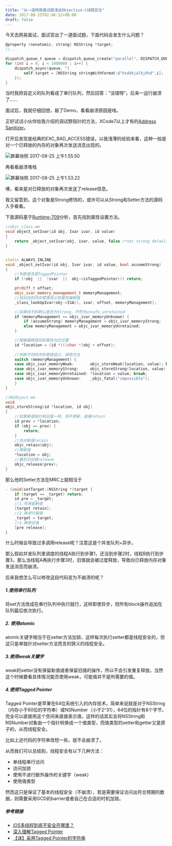 ```yaml
---
title: "从一道网易面试题浅谈Objective-C线程安全"
date: 2017-08-25T02:46:12+08:00
draft: false
---
```

今天去网易面试，面试官出了一道面试题，下面代码会发生什么问题？

<!--more-->

```objective-c
@property (nonatomic, strong) NSString *target;
//....

dispatch_queue_t queue = dispatch_queue_create("parallel", DISPATCH_QUEUE_CONCURRENT);
for (int i = 0; i < 1000000 ; i++) {
	dispatch_async(queue, ^{
     	self.target = [NSString stringWithFormat:@"ksddkjalkjd%d",i];
	});
}
```

当时我把自定义的队列看成了串行队列，然后回答：“没错呀”。后来一运行崩溃了……

面试后，我就仔细回想，敲了Demo，看看崩溃原因是啥。

正好试试小伙伴给我介绍的调试野指针的方法，XCode7以上才有的[Address Sanitizer](http://www.jianshu.com/p/6b504428e16e)。

打开后发现是经典的EXC_BAD_ACCESS错误，以我浅薄的经验来看，这种一般是对一个已释放的内存的对象再次发送消息出现的。

![屏幕快照 2017-08-25 上午1.55.50](https://ws2.sinaimg.cn/large/006tKfTcly1fivdrg9q8pj31fe022wfi.jpg)

再看看崩溃堆栈

![屏幕快照 2017-08-25 上午1.53.22](https://ws4.sinaimg.cn/large/006tNc79ly1fivdrdngbdj30gw0asaba.jpg)

噢，看来是对已释放的对象再次发送了release信息。

我又留意到，这个对象是Strong修饰的，或许可以从Strong和Setter方法的源码入手看看。

下面源码基于[Runtime-709](https://opensource.apple.com/tarballs/objc4/)分析，首先找到属性设置方法。

```c++
//objc_class.mm
void object_setIvar(id obj, Ivar ivar, id value)
{
    return _object_setIvar(obj, ivar, value, false /*not strong default*/);
}


static ALWAYS_INLINE 
void _object_setIvar(id obj, Ivar ivar, id value, bool assumeStrong)
{
    //判断是否是TaggedPointer
    if (!obj  ||  !ivar  ||  obj->isTaggedPointer()) return;

    ptrdiff_t offset;
    objc_ivar_memory_management_t memoryManagement;
    //找对应的内存管理语义和属性偏移值
    _class_lookUpIvar(obj->ISA(), ivar, offset, memoryManagement);

    //如果找不到默认是否为Strong，不然为unsafe_unretained
    if (memoryManagement == objc_ivar_memoryUnknown) {
        if (assumeStrong) memoryManagement = objc_ivar_memoryStrong;
        else memoryManagement = objc_ivar_memoryUnretained;
    }

    //根据偏移值找到属性对应位置
    id *location = (id *)((char *)obj + offset);
    
    //判断不同的内存管理语义，调用方法
    switch (memoryManagement) {
    case objc_ivar_memoryWeak:       objc_storeWeak(location, value); break;
    case objc_ivar_memoryStrong:     objc_storeStrong(location, value); break;
    case objc_ivar_memoryUnretained: *location = value; break;
    case objc_ivar_memoryUnknown:    _objc_fatal("impossible");
    }
}
```

```c++
//NSObject.mm
void
objc_storeStrong(id *location, id obj)
{   
    //如果新值指针和旧值一样，则不更新，直接return
    id prev = *location;
    if (obj == prev) {
        return;
    }
    //先对新值retain
    objc_retain(obj);
    //再赋值
    *location = obj;
    //最后对旧值release
    objc_release(prev);
}
```

那么他的Setter方法在MRC上就相当于

```objective-c
- (void)setTarget:(NSString *)target {
    if (target == _target) return;
    id pre = _target;
    //1.先保留新值
    [target retain];
    //2.再进行赋值
    _target = target;
    //3.释放旧值
    [pre release];
}
```

什么时候会导致过多调用release呢？注意这是个并发队列+异步。

那么假如并发队列里调度的线程A执行到步骤1，还没到步骤2时，线程B执行到步骤3，那么当线程A再执行步骤3时，旧值就会被过度释放，导致向已释放内存对象发送消息而崩溃。

后来我想怎么可以修改这段代码变为不崩溃的呢？

##### 1.使用串行队列

将set方法改成在串行队列中执行就行，这样即使异步，但所有block操作追加在队列最后依次执行。

##### 2. 使用atomic

atomic关键字相当于在setter方法加锁，这样每次执行setter都是线程安全的，但这只是单独针对setter方法而言的狭义的线程安全。

##### 3.使用weak关键字

weak的setter没有保留新值或者保留旧值的操作，所以不会引发重复释放。当然这个时候要看具体情况能否使用weak，可能值并不是所需要的值。

##### 4.使用Tagged Pointer

Tagged Pointer是苹果在64位系统引入的内存技术。简单来说就是对于NSString（内存小于60位的字符串）或NSNumber（小于2^31），64位的指针有8个字节，完全可以直接用这个空间来直接表示值，这样的话其实会将NSString和NSNumber对象由一个指针转换成一个值类型，而值类型的setter和getter又是原子的，从而线程安全。

比如上述代码的字符串改短一些，就不会崩溃了。

从而我们可以总结到，线程安全有以下几种方法：

* 单线程串行访问
* 访问加锁
* 使用不进行额外操作的关键字（weak）
* 使用值类型

然而这只是保证了基本的线程安全（不崩溃），若是需要保证访问出符合预期的数据，则需要采用GCD的barrier或者自己在合适的时机加锁。

##### 参考链接

* [iOS多线程到底不安全在哪里？](http://www.jianshu.com/p/fd81fec31fe7)
* [深入理解Tagged Pointer](http://www.infoq.com/cn/articles/deep-understanding-of-tagged-pointer/)
* [【译】采用Tagged Pointer的字符串](http://www.cocoachina.com/ios/20150918/13449.html)







